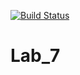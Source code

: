 [![Build Status](https://travis-ci.org/Kirill1210/Lab_7.svg?branch=main)](https://travis-ci.org/Kirill1210/Lab_7)

# Lab_7